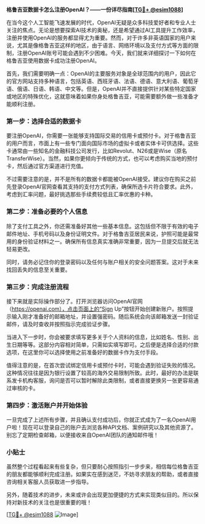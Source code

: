 **格鲁吉亚数据卡怎么注册OpenAI？——一份详尽指南[[TG💪+ @esim1088](https://t.me/s/esim1088)]**

在当今这个人工智能飞速发展的时代，OpenAI无疑是众多科技爱好者和专业人士关注的焦点。无论是想要探索AI技术的奥秘，还是希望通过AI工具提升工作效率，注册并使用OpenAI的服务都显得尤为重要。然而，对于许多非英语国家的用户来说，尤其是像格鲁吉亚这样的地区，由于语言、网络环境以及支付方式等方面的限制，注册OpenAI账号可能会遇到不少困难。今天，我们就来详细探讨一下如何在格鲁吉亚使用数据卡成功注册OpenAI。

首先，我们需要明确一点：OpenAI的主要服务对象是全球范围内的用户，因此它的官方网站支持多种语言，包括英语、西班牙语、法语、德语、意大利语、葡萄牙语、俄语、日语、韩语、中文等。但是，OpenAI并不直接提供针对某些特定国家或地区的特殊优化，这就意味着如果你身处格鲁吉亚，可能需要额外做一些准备才能顺利注册。

### 第一步：选择合适的数据卡

要注册OpenAI，你需要一张能够支持国际交易的信用卡或预付卡。对于格鲁吉亚的用户而言，市面上有一些专门面向国际市场的虚拟卡或者实体卡可供选择。这些卡通常由一些知名的金融科技公司发行，比如Revolut、N26或是Wise（原名TransferWise）。当然，如果你更倾向于传统的方式，也可以考虑购买当地的预付卡，然后通过官方渠道进行充值。

不过需要注意的是，并不是所有的数据卡都能被OpenAI接受。建议你在购买之前先登录OpenAI官网查看其支持的支付方式列表，确保所选卡片符合要求。此外，考虑到汇率问题，最好挑选那些手续费较低且汇率优惠的卡种。

### 第二步：准备必要的个人信息

除了支付工具之外，你还需准备好其他一些基本信息。这包括但不限于有效的电子邮件地址、手机号码以及身份证明文件。对于格鲁吉亚居民来说，护照可能是最常用的身份验证材料之一。确保所有信息真实准确非常重要，因为一旦提交后就无法轻易更改。

同时，请务必记住你的登录密码以及任何与账户相关的安全问题答案。这对于未来找回丢失的信息至关重要。

### 第三步：完成注册流程

接下来就是实际操作部分了。打开浏览器访问OpenAI官网（https://openai.com），点击页面上的“Sign Up”按钮开始创建新账户。按照提示输入刚才准备好的邮箱地址，并设置强密码。随后系统会向该邮箱发送一封验证邮件，请及时查收并按照指示完成验证步骤。

当进入下一步时，你会被要求填写更多关于个人资料的信息，比如姓名、性别、出生日期等等。这部分内容相对简单，只需如实填写即可。之后便是选择合适的付款选项，在这里你可以选择使用之前准备好的数据卡作为支付手段。

值得注意的是，在首次尝试绑定信用卡或预付卡时，可能会遇到验证失败的情况。这种情况往往是因为银行设置了较高的海外交易限制所致。此时，最好的办法是联系发卡机构客服，询问是否可以暂时解除此类限制，或者直接更换另一张更容易通过审核的卡。

### 第四步：激活账户并开始体验

一旦完成了上述所有步骤，并且确认支付成功后，你就正式成为了一名OpenAI用户啦！现在可以登录自己的账户去浏览各种API文档、案例研究以及其他资源了。别忘了定期检查邮箱，以便接收来自OpenAI团队的通知邮件哦！

### 小贴士

虽然整个过程看起来有些复杂，但只要耐心按照指引一步步来，相信每位格鲁吉亚的朋友都能够顺利完成注册。如果实在感到迷茫，不妨寻求朋友的帮助，或者直接咨询相关客服人员获取进一步指导。

另外，随着技术的进步，未来或许会出现更加便捷的方式来实现类似目的。所以保持对新技术的关注也是很重要的哦！

[[TG💪+ @esim1088](https://t.me/s/esim1088) ![Image](https://i.postimg.cc/4NQfJmqS/Snipaste-2025-05-13-00-14-12.png)]